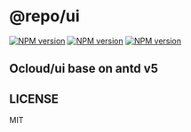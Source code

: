 # @repo/ui

[![NPM version][react-image]][react-url]
[![NPM version][react-dom-image]][react-dom-url]
[![NPM version][ant-design-image]][ant-design-url]

[react-image]: https://img.shields.io/badge/react-%3E=18.2.0-red.svg
[react-url]: https://github.com/facebook/react
[react-dom-image]: https://img.shields.io/badge/react--dom-%3E=18.2.0-red.svg
[react-dom-url]: https://github.com/facebook/react
[ant-design-image]: https://img.shields.io/badge/ant--design-%3E=5-red.svg
[ant-design-url]: https://github.com/ant-design/ant-design

## Ocloud/ui base on antd v5

## LICENSE

MIT
